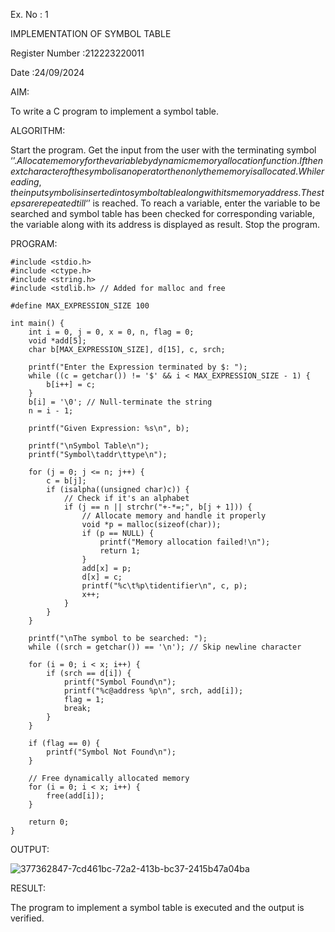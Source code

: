 Ex. No : 1

IMPLEMENTATION OF SYMBOL TABLE

Register Number :212223220011

Date :24/09/2024

AIM:

To write a C program to implement a symbol table.

ALGORITHM:

Start the program.
Get the input from the user with the terminating symbol ‘$’.
Allocate memory for the variable by dynamic memory allocation function.
If the next character of the symbol is an operator then only the memory is allocated.
While reading, the input symbol is inserted into symbol table along with its memory address.
The steps are repeated till ‘$’ is reached.
To reach a variable, enter the variable to be searched and symbol table has been checked for corresponding variable, the variable along with its address is displayed as result.
Stop the program.

PROGRAM:
```
#include <stdio.h>
#include <ctype.h>
#include <string.h>
#include <stdlib.h> // Added for malloc and free

#define MAX_EXPRESSION_SIZE 100

int main() {
    int i = 0, j = 0, x = 0, n, flag = 0;
    void *add[5];
    char b[MAX_EXPRESSION_SIZE], d[15], c, srch;

    printf("Enter the Expression terminated by $: ");
    while ((c = getchar()) != '$' && i < MAX_EXPRESSION_SIZE - 1) {
        b[i++] = c;
    }
    b[i] = '\0'; // Null-terminate the string
    n = i - 1;

    printf("Given Expression: %s\n", b);

    printf("\nSymbol Table\n");
    printf("Symbol\taddr\ttype\n");

    for (j = 0; j <= n; j++) {
        c = b[j];
        if (isalpha((unsigned char)c)) { 
            // Check if it's an alphabet
            if (j == n || strchr("+-*=;", b[j + 1])) {
                // Allocate memory and handle it properly
                void *p = malloc(sizeof(char));
                if (p == NULL) {
                    printf("Memory allocation failed!\n");
                    return 1;
                }
                add[x] = p;
                d[x] = c;
                printf("%c\t%p\tidentifier\n", c, p);
                x++;
            }
        }
    }

    printf("\nThe symbol to be searched: ");
    while ((srch = getchar()) == '\n'); // Skip newline character

    for (i = 0; i < x; i++) {
        if (srch == d[i]) {
            printf("Symbol Found\n");
            printf("%c@address %p\n", srch, add[i]);
            flag = 1;
            break;
        }
    }

    if (flag == 0) {
        printf("Symbol Not Found\n");
    }

    // Free dynamically allocated memory
    for (i = 0; i < x; i++) {
        free(add[i]);
    }

    return 0;
}
```

OUTPUT:


![377362847-7cd461bc-72a2-413b-bc37-2415b47a04ba](https://github.com/user-attachments/assets/ee8136fc-da1c-4dae-988d-268ecf24914c)

RESULT:

The program to implement a symbol table is executed and the output is verified.
